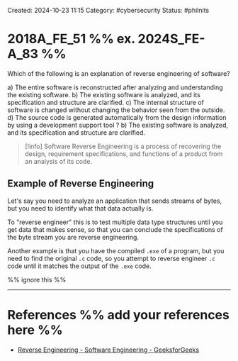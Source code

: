 Created: 2024-10-23 11:15
Category: #cybersecurity
Status: #philnits



# 2018A_FE_51 %% ex. 2024S_FE-A_83 %%

Which of the following is an explanation of reverse engineering of software?

a) The entire software is reconstructed after analyzing and understanding the existing
software.
b) The existing software is analyzed, and its specification and structure are clarified.
c) The internal structure of software is changed without changing the behavior seen from
the outside.
d) The source code is generated automatically from the design information by using a
development support tool
?
b) The existing software is analyzed, and its specification and structure are clarified.

> [!info] Software Reverse Engineering is a process of recovering the design, requirement specifications, and functions of a product from an analysis of its code.
## Example of Reverse Engineering

Let's say you need to analyze an application that sends streams of bytes, but you need to identify what that data actually is.

To "reverse engineer" this is to test multiple data type structures until you get data that makes sense, so that you can conclude the specifications of the byte stream you are reverse engineering.

Another example is that you have the compiled `.exe` of a program, but you need to find the original `.c` code, so you attempt to reverse engineer `.c` code until it matches the output of the `.exe` code.

%% ignore this %%
<!--SR:!2025-03-17,15,290-->
---









# References %% add your references here %%
- [Reverse Engineering - Software Engineering - GeeksforGeeks](https://www.geeksforgeeks.org/software-engineering-reverse-engineering/)